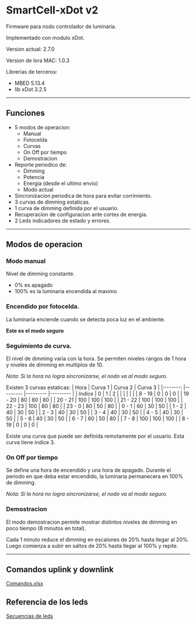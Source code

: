 # SmartCell-xDot v2

Firmware para nodo controlador de luminaria.

Implementado con modulo xDot.

Version actual: 2.7.0

Version de lora MAC: 1.0.3

Librerias de terceros:
- MBED 5.13.4
- lib xDot 3.2.5

---
## Funciones

- 5 modos de operacion:
  - Manual
  - Fotocelda
  - Curvas
  - On Off por tiempo
  - Demostracion
- Reporte periodico de:
  - Dimming
  - Potencia
  - Energia (desde el ultimo envio)
  - Modo actual
- Sincronizacion periodica de hora para evitar corrimiento.
- 3 curvas de dimming estaticas.
- 1 curva de dimming definida por el usuario.
- Recuperacion de configuracion ante cortes de energia.
- 2 Leds indicadores de estado y errores.

---

## Modos de operacion

### Modo manual
Nivel de dimming constante.

- 0% es apagado
- 100% es la luminaria encendida al maximo

### Encendido por fotocelda.
La luminaria enciende cuando se detecta poca luz en el ambiente.

**Este es el modo seguro**

### Seguimiento de curva.
El nivel de dimming varia con la hora. Se permiten niveles rangos de 1 hora y niveles de dimming en multiplos de 10.

*Nota: Si la hora no logra sincronizarse, el nodo va al modo seguro.*

Existen 3 curvas estaticas:
| Hora    	| Curva 1 	| Curva 2 	| Curva 3 	|
|:-------:	|---------	|---------	|---------	|
| *Indice* 	| 0       	| 1       	| 2       	|
|          	|         	|         	|         	|
| 8 - 19    | 0       	| 0       	| 0       	|
| 19 - 20 	| 80      	| 80      	| 80      	|
| 20 - 21 	| 100     	| 100     	| 100     	|
| 21 - 22 	| 100     	| 100     	| 100     	|
| 22 - 23 	| 100     	| 80      	| 80      	|
| 23 - 0  	| 80      	| 50      	| 80      	|
| 0 - 1   	| 60      	| 30      	| 50      	|
| 1 - 2   	| 40      	| 30      	| 50      	|
| 2 - 3   	| 40      	| 30      	| 50      	|
| 3 - 4   	| 40      	| 30      	| 50      	|
| 4 - 5   	| 40      	| 30      	| 50      	|
| 5 - 6   	| 40      	| 30      	| 50      	|
| 6 - 7   	| 60      	| 50      	| 80      	|
| 7 - 8   	| 100     	| 100     	| 100     	|
| 8 - 19   	| 0       	| 0       	| 0       	|

Existe una curva que puede ser definida remotamente por el usuario. Esta curva tiene indice 3.

### On Off por tiempo
Se define una hora de encendido y una hora de apagado. Durante el periodo en que deba estar encendido, la luminaria permanecera en 100% de dimming.

*Nota: Si la hora no logra sincronizarse, el nodo va al modo seguro.*

### Demostracion

El modo demostracion permite mostrar distintos niveles de dimming en poco tiempo (8 minutos en total).

Cada 1 minuto reduce el dimming en escalones de 20% hasta llegar al 20%. Luego comienza a subir en saltos de 20% hasta llegar al 100% y repite.


---
## Comandos uplink y downlink

[Comandos.xlsx](./Docs/Comandos.xlsx)

## Referencia de los leds

[Secuencias de leds](./Docs/secuencias%20led.xlsx)
